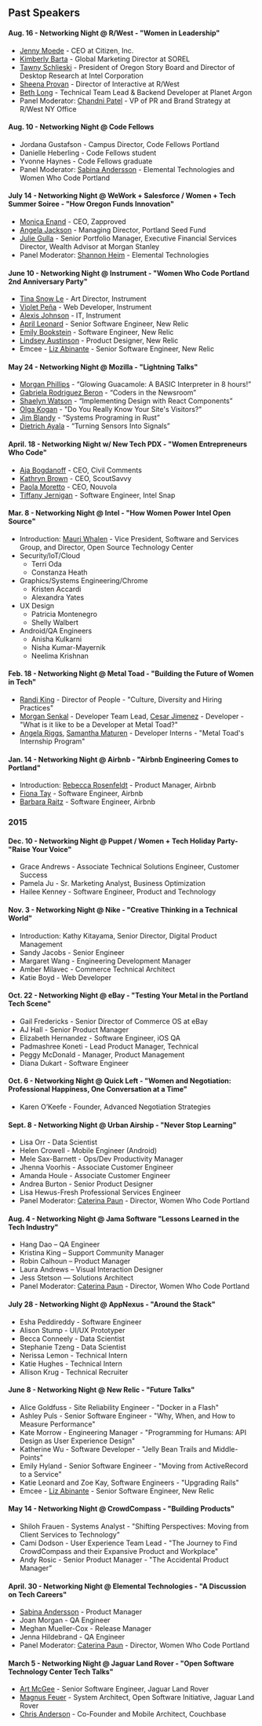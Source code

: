 ## Past Speakers

#### Aug. 16 - Networking Night @ R/West - "Women in Leadership"
- [Jenny Moede](https://www.linkedin.com/in/jennymoede) - CEO at Citizen, Inc.
- [Kimberly Barta](https://www.linkedin.com/in/kbarta) - Global Marketing Director at SOREL
- [Tawny Schlieski](https://www.linkedin.com/in/tawny-schlieski-984b641) - President of Oregon Story Board and Director of Desktop Research at Intel Corporation
- [Sheena Provan](https://www.linkedin.com/in/sheena-huxley-duggan-provan-bb74374) - Director of Interactive at R/West
- [Beth Long](https://www.linkedin.com/in/beth-adele-long-96a07a2) - Technical Team Lead & Backend Developer at Planet Argon
- Panel Moderator: [Chandni Patel](https://www.linkedin.com/in/chandni-patel-3605594) - VP of PR and Brand Strategy at R/West NY Office

#### Aug. 10 - Networking Night @ Code Fellows
- Jordana Gustafson - Campus Director, Code Fellows Portland
- Danielle Heberling - Code Fellows student
- Yvonne Haynes - Code Fellows graduate
- Panel Moderator: [Sabina Andersson](https://www.linkedin.com/in/sabina-andersson-3a69015b) - Elemental Technologies and Women Who Code Portland

#### July 14 - Networking Night @ WeWork + Salesforce / Women + Tech Summer Soiree - "How Oregon Funds Innovation"
- [Monica Enand](https://www.linkedin.com/in/monicaenand) - CEO, Zapproved
- [Angela Jackson](https://www.linkedin.com/in/angelajackson) - Managing Director, Portland Seed Fund
- [Julie Gulla](https://www.linkedin.com/in/julie-gulla-4ba154) - Senior Portfolio Manager, Executive Financial Services Director, Wealth Advisor at Morgan Stanley
- Panel Moderator: [Shannon Heim](https://www.linkedin.com/in/shannonheim) - Elemental Technologies

#### June 10 - Networking Night @ Instrument - "Women Who Code Portland 2nd Anniversary Party"
- [Tina Snow Le](https://www.instagram.com/tinasnowle/) - Art Director, Instrument
- [Violet Peña](http://violet.is/) - Web Developer, Instrument
- [Alexis Johnson](https://twitter.com/alexissantina) - IT, Instrument
- [April Leonard](https://twitter.com/aprilla) - Senior Software Engineer, New Relic
- [Emily Bookstein](https://twitter.com/bookstein) - Software Engineer, New Relic
- [Lindsey Austinson](https://twitter.com/akalindsey) - Product Designer, New Relic
- Emcee - [Liz Abinante](https://twitter.com/feministy) - Senior Software Engineer, New Relic

#### May 24 - Networking Night @ Mozilla - "Lightning Talks"
- [Morgan Phillips](https://twitter.com/mrrrgn) - “Glowing Guacamole: A BASIC Interpreter in 8 hours!”
- [Gabriela Rodriguez Beron](https://twitter.com/gaba) - “Coders in the Newsroom”
- [Shaelyn Watson](https://www.linkedin.com/in/shaelynwatson) - “Implementing Design with React Components”
- [Olga Kogan](https://www.linkedin.com/in/koganolga) - "Do You Really Know Your Site's Visitors?"
- [Jim Blandy](https://twitter.com/jimblandy) - “Systems Programing in Rust”
- [Dietrich Ayala](https://twitter.com/dietrich) - “Turning Sensors Into Signals”

#### April. 18 - Networking Night w/ New Tech PDX - "Women Entrepreneurs Who Code"
- [Aja Bogdanoff](https://twitter.com/ajabog) - CEO, Civil Comments
- [Kathryn Brown](https://twitter.com/kathrynmbrown) - CEO, ScoutSavvy
- [Paola Moretto](https://twitter.com/paolamoretto3) - CEO, Nouvola
- [Tiffany Jernigan](https://twitter.com/tiffanyfayj) - Software Engineer, Intel Snap

#### Mar. 8 - Networking Night @ Intel - "How Women Power Intel Open Source"
- Introduction: [Mauri Whalen](https://www.linkedin.com/in/mauri-whalen-2ba0221) - Vice President, Software and Services Group, and Director, Open Source Technology Center
- Security/IoT/Cloud
  - Terri Oda
  - Constanza Heath
- Graphics/Systems Engineering/Chrome
  - Kristen Accardi
  - Alexandra Yates
- UX Design
  - Patricia Montenegro
  - Shelly Walbert
- Android/QA Engineers
  - Anisha Kulkarni
  - Nisha Kumar-Mayernik
  - Neelima Krishnan

#### Feb. 18 - Networking Night @ Metal Toad - "Building the Future of Women in Tech"
- [Randi King](https://twitter.com/randi_king) - Director of People - "Culture, Diversity and Hiring Practices"
- [Morgan Senkal](https://twitter.com/morganpdx) - Developer Team Lead, [Cesar Jimenez](https://twitter.com/cesar_r_jimenez) - Developer - "What is it like to be a Developer at Metal Toad?​"
- [Angela Riggs](https://twitter.com/AngelaRiggs_), [Samantha Maturen](https://twitter.com/slmaturen) - Developer Interns - "Metal Toad's Internship Program"

#### Jan. 14 - Networking Night @ Airbnb - "Airbnb Engineering Comes to Portland"
- Introduction: [Rebecca Rosenfeldt](https://www.linkedin.com/in/rebeccarosenfelt) - Product Manager, Airbnb
- [Fiona Tay](https://twitter.com/MsFionaTay) - Software Engineer, Airbnb
- [Barbara Raitz](https://www.linkedin.com/in/braitz) - Software Engineer, Airbnb

### 2015

#### Dec. 10 - Networking Night @ Puppet / Women + Tech Holiday Party- "Raise Your Voice"
- Grace Andrews - Associate Technical Solutions Engineer, Customer Success
- Pamela Ju - Sr. Marketing Analyst, Business Optimization
- Hailee Kenney - Software Engineer, Product and Technology

#### Nov. 3 - Networking Night @ Nike - "Creative Thinking in a Technical World"
- Introduction: Kathy Kitayama, Senior Director, Digital Product Management
- Sandy Jacobs - Senior Engineer
- Margaret Wang - Engineering Development Manager
- Amber Milavec - Commerce Technical Architect
- Katie Boyd - Web Developer

#### Oct. 22 - Networking Night @ eBay - "Testing Your Metal in the Portland Tech Scene"
- Gail Fredericks - Senior Director of Commerce OS at eBay
- AJ Hall - Senior Product Manager
- Elizabeth Hernandez - Software Engineer, iOS QA
- Padmashree Koneti - Lead Product Manager, Technical
- Peggy McDonald - Manager, Product Management
- Diana Dukart - Software Engineer

#### Oct. 6 - Networking Night @ Quick Left - "Women and Negotiation: Professional Happiness, One Conversation at a Time"
- Karen O’Keefe - Founder, Advanced Negotiation Strategies

#### Sept. 8 - Networking Night @ Urban Airship - "Never Stop Learning"
- Lisa Orr - Data Scientist
- Helen Crowell - Mobile Engineer (Android)
- Mele Sax-Barnett - Ops/Dev Productivity Manager
- Jhenna Voorhis - Associate Customer Engineer
- Amanda Houle - Associate Customer Engineer
- Andrea Burton - Senior Product Designer
- Lisa Hewus-Fresh  Professional Services Engineer
- Panel Moderator: [Caterina Paun](https://twitter.com/caterinasworld) - Director, Women Who Code Portland

#### Aug. 4 - Networking Night @ Jama Software "Lessons Learned in the Tech Industry"
- Hang Dao – QA Engineer
- Kristina King – Support Community Manager
- Robin Calhoun – Product Manager
- Laura Andrews – Visual Interaction Designer
- Jess Stetson — Solutions Architect
- Panel Moderator: [Caterina Paun](https://twitter.com/caterinasworld) - Director, Women Who Code Portland

#### July 28 - Networking Night @ AppNexus - "Around the Stack"
- Esha Peddireddy - Software Engineer
- Alison Stump - UI/UX Prototyper
- Becca Conneely - Data Scientist
- Stephanie Tzeng - Data Scientist
- Nerissa Lemon - Technical Intern
- Katie Hughes - Technical Intern
- Allison Krug - Technical Recruiter

#### June 8 - Networking Night @ New Relic - "Future Talks"
- Alice Goldfuss - Site Reliability Engineer - "Docker in a Flash"
- Ashley Puls - Senior Software Engineer - "Why, When, and How to Measure Performance"
- Kate Morrow - Engineering Manager - "Programming for Humans: API Design as User Experience Design"
- Katherine Wu - Software Developer - "Jelly Bean Trails and Middle-Points"
- Emily Hyland - Senior Software Engineer - "Moving from ActiveRecord to a Service"
- Katie Leonard and Zoe Kay, Software Engineers - "Upgrading Rails"
- Emcee - [Liz Abinante](https://twitter.com/feministy) - Senior Software Engineer, New Relic

#### May 14 - Networking Night @ CrowdCompass - "Building Products"
- Shiloh Frauen - Systems Analyst - "Shifting Perspectives: Moving from Client Services to Technology"
- Cami Dodson - User Experience Team Lead - "The Journey to Find CrowdCompass and their Expansive Product and Workplace"
- Andy Rosic - Senior Product Manager - "The Accidental Product Manager”

#### April. 30 - Networking Night @ Elemental Technologies - "A Discussion on Tech Careers"
- [Sabina Andersson](https://www.linkedin.com/in/sabina-andersson-3a69015b) - Product Manager
- Joan Morgan - QA Engineer
- Meghan Mueller-Cox - Release Manager
- Jenna Hildebrand - QA Engineer
- Panel Moderator: [Caterina Paun](https://twitter.com/caterinasworld) - Director, Women Who Code Portland

#### March 5 - Networking Night @ Jaguar Land Rover - "Open Software Technology Center Tech Talks"
- [Art McGee](https://www.linkedin.com/in/kingartjr) - Senior Software Engineer, Jaguar Land Rover
- [Magnus Feuer](https://www.linkedin.com/in/magnusfeuer) - System Architect, Open Software Initiative, Jaguar Land Rover
- [Chris Anderson](https://twitter.com/jchris) - Co-Founder and Mobile Architect, Couchbase
